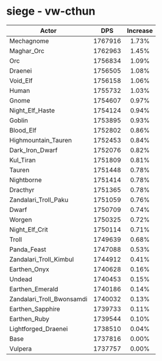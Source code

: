 # siege - vw-cthun
| Actor | DPS | Increase |
|---|:---:|:---:|
|Mechagnome|1767916|1.73%|
|Maghar_Orc|1762963|1.45%|
|Orc|1756834|1.09%|
|Draenei|1756505|1.08%|
|Void_Elf|1756158|1.06%|
|Human|1755732|1.03%|
|Gnome|1754607|0.97%|
|Night_Elf_Haste|1754124|0.94%|
|Goblin|1753895|0.93%|
|Blood_Elf|1752802|0.86%|
|Highmountain_Tauren|1752453|0.84%|
|Dark_Iron_Dwarf|1752076|0.82%|
|Kul_Tiran|1751809|0.81%|
|Tauren|1751448|0.78%|
|Nightborne|1751414|0.78%|
|Dracthyr|1751365|0.78%|
|Zandalari_Troll_Paku|1751059|0.76%|
|Dwarf|1750709|0.74%|
|Worgen|1750325|0.72%|
|Night_Elf_Crit|1750114|0.71%|
|Troll|1749639|0.68%|
|Panda_Feast|1747088|0.53%|
|Zandalari_Troll_Kimbul|1744912|0.41%|
|Earthen_Onyx|1740628|0.16%|
|Undead|1740453|0.15%|
|Earthen_Emerald|1740186|0.14%|
|Zandalari_Troll_Bwonsamdi|1740032|0.13%|
|Earthen_Sapphire|1739733|0.11%|
|Earthen_Ruby|1739544|0.10%|
|Lightforged_Draenei|1738510|0.04%|
|Base|1737816|0.00%|
|Vulpera|1737757|0.00%|
